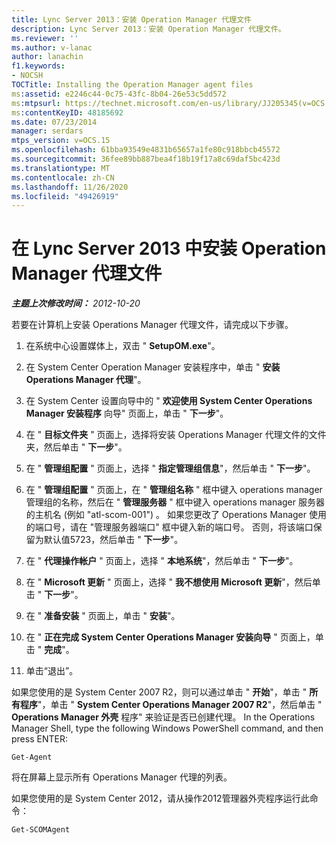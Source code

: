```yaml
---
title: Lync Server 2013：安装 Operation Manager 代理文件
description: Lync Server 2013：安装 Operation Manager 代理文件。
ms.reviewer: ''
ms.author: v-lanac
author: lanachin
f1.keywords:
- NOCSH
TOCTitle: Installing the Operation Manager agent files
ms:assetid: e2246c44-0c75-43fc-8b04-26e53c5dd572
ms:mtpsurl: https://technet.microsoft.com/en-us/library/JJ205345(v=OCS.15)
ms:contentKeyID: 48185692
ms.date: 07/23/2014
manager: serdars
mtps_version: v=OCS.15
ms.openlocfilehash: 61bba93549e4831b65657a1fe80c918bbcb45572
ms.sourcegitcommit: 36fee89bb887bea4f18b19f17a8c69daf5bc423d
ms.translationtype: MT
ms.contentlocale: zh-CN
ms.lasthandoff: 11/26/2020
ms.locfileid: "49426919"
---
```

# <a name="installing-the-operation-manager-agent-files-in-lync-server-2013"></a>在 Lync Server 2013 中安装 Operation Manager 代理文件

<div data-xmlns="http://www.w3.org/1999/xhtml">

<div class="topic" data-xmlns="http://www.w3.org/1999/xhtml" data-msxsl="urn:schemas-microsoft-com:xslt" data-cs="https://msdn.microsoft.com/">

<div data-asp="https://msdn2.microsoft.com/asp">



</div>

<div id="mainSection">

<div id="mainBody">

<span> </span>

_**主题上次修改时间：** 2012-10-20_

若要在计算机上安装 Operations Manager 代理文件，请完成以下步骤。

1.  在系统中心设置媒体上，双击 " **SetupOM.exe**"。

2.  在 System Center Operation Manager 安装程序中，单击 " **安装 Operations Manager 代理**"。

3.  在 System Center 设置向导中的 " **欢迎使用 System Center Operations Manager 安装程序** 向导" 页面上，单击 " **下一步**"。

4.  在 " **目标文件夹** " 页面上，选择将安装 Operations Manager 代理文件的文件夹，然后单击 " **下一步**"。

5.  在 " **管理组配置** " 页面上，选择 " **指定管理组信息**"，然后单击 " **下一步**"。

6.  在 " **管理组配置** " 页面上，在 " **管理组名称** " 框中键入 operations manager 管理组的名称，然后在 " **管理服务器** " 框中键入 operations manager 服务器的主机名 (例如 "atl-scom-001") 。 如果您更改了 Operations Manager 使用的端口号，请在 "管理服务器端口" 框中键入新的端口号。 否则，将该端口保留为默认值5723，然后单击 " **下一步**"。

7.  在 " **代理操作帐户** " 页面上，选择 " **本地系统**"，然后单击 " **下一步**"。

8.  在 " **Microsoft 更新** " 页面上，选择 " **我不想使用 Microsoft 更新**"，然后单击 " **下一步**"。

9.  在 " **准备安装** " 页面上，单击 " **安装**"。

10. 在 " **正在完成 System Center Operations Manager 安装向导** " 页面上，单击 " **完成**"。

11. 单击“退出”。

如果您使用的是 System Center 2007 R2，则可以通过单击 " **开始**"，单击 " **所有程序**"，单击 " **System Center Operations Manager 2007 R2**"，然后单击 " **Operations Manager 外壳** 程序" 来验证是否已创建代理。 In the Operations Manager Shell, type the following Windows PowerShell command, and then press ENTER:

    Get-Agent 

将在屏幕上显示所有 Operations Manager 代理的列表。

如果您使用的是 System Center 2012，请从操作2012管理器外壳程序运行此命令：

    Get-SCOMAgent

</div>

<span> </span>

</div>

</div>

</div>

